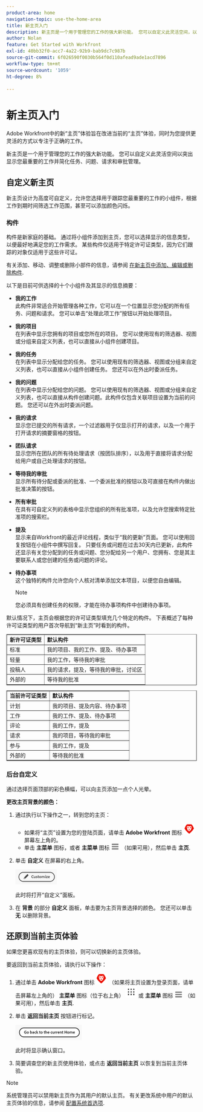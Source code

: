 ```yaml
---
product-area: home
navigation-topic: use-the-home-area
title: 新主页入门
description: 新主页是一个用于管理您的工作的强大新功能。 您可以自定义此灵活空间，以突出显示您最重要的工作并简化任务、问题、请求和审批管理。
author: Nolan
feature: Get Started with Workfront
exl-id: 40bb32f0-acc7-4a22-92b9-bab9dc7c987b
source-git-commit: 6f026590f0030b564f0d110afead9ade1acd7896
workflow-type: tm+mt
source-wordcount: '1059'
ht-degree: 8%

---
```


# 新主页入门

<!--Audited: 12/2023-->

Adobe Workfront中的新“主页”体验旨在改进当前的“主页”体验，同时为您提供更灵活的方式以专注于正确的工作。

新主页是一个用于管理您的工作的强大新功能。 您可以自定义此灵活空间以突出显示您最重要的工作并简化任务、问题、请求和审批管理。

## 自定义新主页

新主页设计为高度可自定义，允许您选择用于跟踪您最重要的工作的小组件，根据工作到期时间筛选工作范围，甚至可以添加颜色闪烁。

### 构件

构件是新家庭的基础。 通过将小组件添加到主页，您可以选择显示的信息类型，以便最好地满足您的工作需求。 某些构件仅适用于特定许可证类型，因为它们跟踪的对象仅适用于这些许可证。

有关添加、移动、调整或删除小部件的信息，请参阅 [在新主页中添加、编辑或删除构件](/help/quicksilver/workfront-basics/using-home/new-home/add-edit-remove-widgets-in-new-home.md).

以下是目前可供选择的十个小组件及其显示的信息摘要：

* **我的工作**\
    此构件非常适合开始管理各种工作，它可以在一个位置显示您分配的所有任务、问题和请求。 您可以单击“处理此项工作”按钮以开始处理项目。

* **我的项目**\
    在列表中显示您拥有的项目或您所在的项目。 您可以使用现有的筛选器、视图或分组来自定义列表，也可以直接从小组件创建项目。

* **我的任务**\
    在列表中显示分配给您的任务。 您可以使用现有的筛选器、视图或分组来自定义列表，也可以直接从小组件创建任务。 您还可以在外出时委派任务。

* **我的问题**\
    在列表中显示分配给您的问题。 您可以使用现有的筛选器、视图或分组来自定义列表，也可以直接从构件创建问题。此构件仅包含关联项目设置为当前的问题。 您还可以在外出时委派问题。

* **我的请求**\
    显示您已提交的所有请求，一个过滤器用于仅显示打开的请求，以及一个用于打开请求的摘要窗格的按钮。

* **团队请求**\
    显示您所在团队的所有待处理请求（按团队排序），以及用于直接将请求分配给用户或自己处理请求的按钮。

* **等待我的审批**\
    显示所有待分配或委派的批准、一个委派批准的按钮以及可直接在构件内做出批准决策的按钮。

* **所有审批**\
    在具有可自定义列的表格中显示您组织的所有批准项，以及允许您搜索特定批准项的搜索栏。

* **提及**\
    显示来自Workfront的最近评论线程，类似于“我的更新”页面。 您可以使用回复按钮在小组件中撰写回复。 只要任务或问题在过去30天内已更新，此构件还显示有关您分配到的任务或问题、您分配给另一个用户、您拥有、您是其主要联系人或您创建的任务或问题的评论。

* **待办事项**\
    这个独特的构件允许您向个人核对清单添加文本项目，以便您自由编辑。

  >[!NOTE]
  >
  >您必须具有创建任务的权限，才能在待办事项构件中创建待办事项。

默认情况下，主页会根据您的许可证类型填充几个特定的构件。 下表概述了每种许可证类型的用户首次导航到“新主页”时看到的构件。

<table border="1" class="inlineTable">
    <tr>
        <td><b>新许可证类型</b></td>
        <td><b>默认构件</b></td>
    </tr>
    <tr>
        <td>标准</td>
        <td>我的项目、我的工作、提及、待办事项</td>
    </tr>
    <tr>
        <td>轻量</td>
        <td>我的工作，等待我的审批</td>
    </tr>
    <tr>
        <td>投稿人</td>
        <td>我的请求，提及，等待我的审批，讨论区</td>
    </tr>
    <tr>
        <td>外部的</td>
        <td>等待我的批准</td>
    </tr>
</table>

<table border="1" class="inlineTable">
    <tr>
        <td><b>当前许可证类型</b></td>
        <td><b>默认构件</b></td>
    </tr>
    <tr>
        <td>计划</td>
        <td>我的项目、提及内容、待办事项</td>
    </tr>
    <tr>
        <td>工作</td>
        <td>我的工作、提及、待办事项</td>
    </tr>
    <tr>
        <td>评论</td>
        <td>我的工作，提及</td>
    </tr>
    <tr>
        <td>请求</td>
        <td>我的项目，等待我的审批</td>
    </tr>
    <tr>
        <td>参与</td>
        <td>我的工作，提及</td>
    </tr>
    <tr>
        <td>外部的</td>
        <td>等待我的批准</td>
    </tr>
</table>

### 后台自定义

通过选择页面顶部的彩色横幅，可以向主页添加一点个人光晕。

**更改主页背景的颜色：**

1. 通过执行以下操作之一，转到您的主页：

   * 如果将“主页”设置为您的登陆页面，请单击 **Adobe Workfront** 图标 ![Adobe Workfront图标](../new-home/assets/home-icon-30x29.png) 屏幕左上角的。
   * 单击 **主菜单** 图标，或者 **主菜单** 图标 ![主菜单图标](../new-home/assets/main-menu-icon-left-nav.png) （如果可用），然后单击 **主页**.

1. 单击 **自定义** 在屏幕的右上角。

   ![“自定义”按钮](../new-home/assets/customize-button.png)

   此时将打开“自定义”面板。

1. 在 **背景** 的部分 **自定义** 面板，单击要为主页背景选择的颜色。 您还可以单击 **无** 以删除背景。

## 还原到当前主页体验

如果您更喜欢现有的主页体验，则可以切换新的主页体验。

要返回到当前主页体验，请执行以下操作：

1. 通过单击 **Adobe Workfront** 图标 ![Adobe Workfront图标](../new-home/assets/home-icon-30x29.png) （如果将主页设置为登录页面，请单击屏幕左上角的） **主菜单** 图标（位于右上角） ![](assets/dots-main-menu.png) 或 **主菜单** 图标 ![主菜单图标](../new-home/assets/main-menu-icon-left-nav.png) （如果可用），然后单击 **主页**.

1. 单击 **返回当前主页** 按钮进行标记。

   ![返回当前主页按钮](../new-home/assets/go-back-to-current-home-button.png)

   此时将显示确认窗口。

1. 简要调查您的新主页使用体验，或点击 **返回当前主页** 以恢复到当前主页体验。

>[!NOTE]
>
> 系统管理员可以禁用新主页作为其用户的默认主页。 有关更改系统中用户的默认主页体验的信息，请参阅 [配置系统首选项](/help/quicksilver/administration-and-setup/manage-workfront/security/configure-security-preferences.md).
